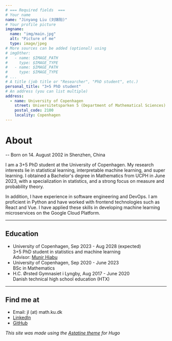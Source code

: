 ```yaml
---
# === Required fields  ===
# Your name
name: "Jinyang Liu (刘锦阳)"
# Your profile picture
imgname:
  name: "img/main.jpg"
  alt: "Picture of me"
  type: image/jpeg
# More sources can be added (optional) using
# imgOther:
#   - name: $IMAGE_PATH
#     type: $IMAGE_TYPE
#   - name: $IMAGE_PATH
#     type: $IMAGE_TYPE
# ...
# A title (job title or "Researcher", "PhD student", etc.)
personal_title: "3+5 PhD student"
# An address (you can list multiple)
address:
  - name: University of Copenhagen
    street: Universitetsparken 5 (Department of Mathematical Sciences)
    postal_code: 2100
    locality: Copenhagen
---
```


# About

-- Born on 14. August 2002 in Shenzhen, China

I am a 3+5 PhD student at the University of Copenhagen. My research interests lie in statistical learning, interpretable machine learning, and super learning. I obtained a Bachelor's degree in Mathematics from UCPH in June 2023, with a specialization in statistics, and a strong focus on measure and probability theory.

In addition, I have experience in software engineering and DevOps. I am proficient in Python and have worked with frontend technologies such as React and Vue. I have applied these skills in developing machine learning microservices on the Google Cloud Platform.

---

## Education

- University of Copenhagen, Sep 2023 - Aug 2028 (expected)  
  3+5 PhD student in statistics and machine learning  
  Advisor: [Munir Hiabu](https://mhiabu.github.io/)
- University of Copenhagen, Sep 2020 - June 2023  
  BSc in Mathematics
- H.C. Ørsted Gymnasiet i Lyngby, Aug 2017 - June 2020  
  Danish technical high school education (HTX)

---

## Find me at

- Email: jl (at) math.ku.dk
- [LinkedIn](https://www.linkedin.com/in/jinyang-liu-9776ab168/)
- [GitHub](https://github.com/jyliuu)

_This site was made using the [Astatine theme](https://github.com/hugcis/hugo-astatine-theme) for Hugo_
